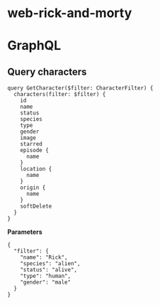 # web-rick-and-morty

# GraphQL

## Query characters
```
query GetCharacter($filter: CharacterFilter) {
  characters(filter: $filter) {
    id
    name
    status
    species
    type
    gender
    image
    starred
    episode {
      name
    }
    location {
      name
    }
    origin {
      name
    }
    softDelete
  }
}
```

**Parameters**
```
{
  "filter": {
    "name": "Rick",
    "species": "alien",
    "status": "alive",
    "type": "human",
    "gender": "male"
  }
}
```